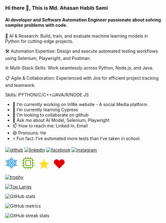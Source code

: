 ### Hi there 👋, This is Md. Ahasan Habib Sami
#### AI developer and Software Automation Engineer passionate about solving complex problems with code.
🤖 AI & Research: Build, train, and evaluate machine learning models in Python for cutting-edge projects.

🛠 Automation Expertise: Design and execute automated testing workflows using Selenium, Playwright, and Postman.

🌐 Multi-Stack Skills: Work seamlessly across Python, Node.js, and Java.

📋 Agile & Collaboration: Experienced with Jira for efficient project tracking and teamwork.

Skills: PYTHON/C/C++/JAVA/R/NODE JS

- 🔭 I’m currently working on InWe website - A social Media platform 
- 🌱 I’m currently learning Cypress 
- 👯 I’m looking to collaborate on github 
- 💬 Ask me about AI Model, Selenium, Playwright 
- 📫 How to reach me: Linked In, Email 
- 😄 Pronouns: He 
- ⚡ Fun fact: I’ve automated more tests than I’ve taken in school. 


[<img src='https://cdn.jsdelivr.net/npm/simple-icons@3.0.1/icons/github.svg' alt='github' height='40'>](https://github.com/AhHabib-sami)  [<img src='https://cdn.jsdelivr.net/npm/simple-icons@3.0.1/icons/linkedin.svg' alt='linkedin' height='40'>](https://www.linkedin.com/in/ahsan--habib/)  [<img src='https://cdn.jsdelivr.net/npm/simple-icons@3.0.1/icons/facebook.svg' alt='facebook' height='40'>](https://www.facebook.com/ahsan.habib.947773)  [<img src='https://cdn.jsdelivr.net/npm/simple-icons@3.0.1/icons/instagram.svg' alt='instagram' height='40'>](https://www.instagram.com/an___ahsan/)  

<a href='https://archiveprogram.github.com/'><img src='https://raw.githubusercontent.com/acervenky/animated-github-badges/master/assets/acbadge.gif' width='40' height='40'></a> <a href='https://docs.github.com/en/developers'><img src='https://raw.githubusercontent.com/acervenky/animated-github-badges/master/assets/devbadge.gif' width='40' height='40'></a> <a href='https://stars.github.com/'><img src='https://raw.githubusercontent.com/acervenky/animated-github-badges/master/assets/starbadge.gif' width='35' height='35'></a> <a href='https://docs.github.com/en/github/supporting-the-open-source-community-with-github-sponsors'><img src='https://raw.githubusercontent.com/acervenky/animated-github-badges/master/assets/sponsorbadge.gif' width='35' height='35'></a> 

[![trophy](https://github-profile-trophy.vercel.app/?username=AhHabib-sami)](https://github.com/ryo-ma/github-profile-trophy)

[![Top Langs](https://github-readme-stats.vercel.app/api/top-langs/?username=AhHabib-sami)](https://github.com/anuraghazra/github-readme-stats)

![GitHub stats](https://github-readme-stats.vercel.app/api?username=AhHabib-sami&show_icons=true)  

![GitHub metrics](https://metrics.lecoq.io/AhHabib-sami)  

![GitHub streak stats](https://streak-stats.demolab.com/?user=AhHabib-sami)  

